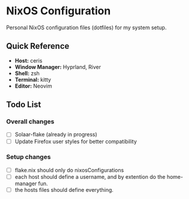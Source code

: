 # NixOS Configuration

Personal NixOS configuration files (dotfiles) for my system setup.

## Quick Reference

- **Host:** ceris
- **Window Manager:** Hyprland, River
- **Shell:** zsh
- **Terminal:** kitty
- **Editor:** Neovim

## Todo List

### Overall changes

- [ ] Solaar-flake (already in progress)
- [ ] Update Firefox user styles for better compatibility

### Setup changes

- [ ] flake.nix should only do nixosConfigurations
- [ ] each host should define a username, and by extention do the home-manager fun.
- [ ] the hosts files should define everything.